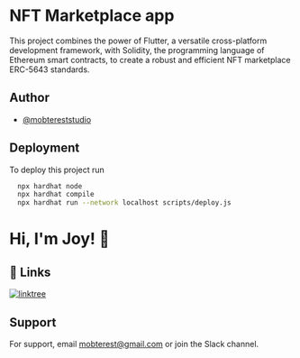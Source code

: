 # NFT Marketplace app

This project combines the power of Flutter, a versatile cross-platform development framework, with Solidity, the programming language of Ethereum smart contracts, to create a robust and efficient NFT marketplace ERC-5643 standards.

## Author

- [@mobtereststudio](https://www.youtube.com/@mobtereststudio)

## Deployment

To deploy this project run

```bash
  npx hardhat node
  npx hardhat compile
  npx hardhat run --network localhost scripts/deploy.js
```

# Hi, I'm Joy! 👋


## 🔗 Links
[![linktree](https://img.shields.io/badge/linktree-1de9b6?style=for-the-badge&logo=linktree&logoColor=white)](https://katherineoelsner.com/)

## Support

For support, email mobterest@gmail.com or join the Slack channel.
